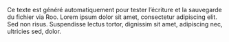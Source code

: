 Ce texte est généré automatiquement pour tester l’écriture et la sauvegarde du fichier via Roo.
Lorem ipsum dolor sit amet, consectetur adipiscing elit. Sed non risus. Suspendisse lectus tortor, dignissim sit amet, adipiscing nec, ultricies sed, dolor.